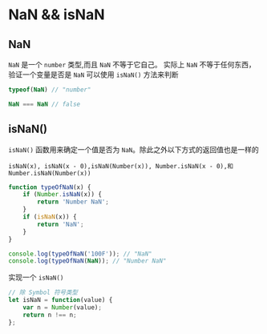 # NaN && isNaN

## NaN

`NaN` 是一个 `number` 类型,而且 `NaN` 不等于它自己。 实际上 `NaN` 不等于任何东西，验证一个变量是否是 `NaN` 可以使用 `isNaN()` 方法来判断

```js
typeof(NaN) // "number"

NaN === NaN // false
```

## isNaN()

`isNaN()` 函数用来确定一个值是否为 `NaN`。除此之外以下方式的返回值也是一样的

`isNaN(x), isNaN(x - 0),isNaN(Number(x)), Number.isNaN(x - 0),和Number.isNaN(Number(x))`

```js
function typeOfNaN(x) {
    if (Number.isNaN(x)) {
        return 'Number NaN';
    }
    if (isNaN(x)) {
        return 'NaN';
    }
}

console.log(typeOfNaN('100F')); // "NaN"
console.log(typeOfNaN(NaN)); // "Number NaN"
```

实现一个 `isNaN()`

```js
// 除 Symbol 符号类型
let isNaN = function(value) {
    var n = Number(value);
    return n !== n;
};
```
